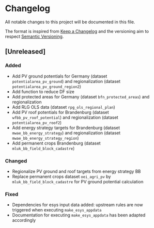 # Changelog
All notable changes to this project will be documented in this file.

The format is inspired from [Keep a Changelog](http://keepachangelog.com/en/1.0.0/)
and the versioning aim to respect [Semantic Versioning](http://semver.org/spec/v2.0.0.html).

## [Unreleased]

### Added

- Add PV ground potentials for Germany (dataset `potentialarea_pv_ground`) and
  regionalization (dataset `potentialarea_pv_ground_region2`)
- Add function to reduce DF size
- Add protected areas for Germany (dataset `bfn_protected_areas`) and
  regionalization
- Add RLG OLS data (dataset `rpg_ols_regional_plan`)
- Add PV roof potentials for Brandenburg (dataset `wfbb_pv_roof_potential`) and
  regionalization (dataset `potentialarea_pv_roof2`)
- Add energy strategy targets for Brandenburg (dataset
  `mwae_bb_energy_strategy`) and regionalization (dataset
  `mwae_bb_energy_strategy_region`)
- Add permanent crops Brandenburg (dataset `mluk_bb_field_block_cadastre`)

### Changed

- Regionalize PV ground and roof targets from energy strategy BB
- Replace permanent crops dataset `oei_agri_pv` by
  `mluk_bb_field_block_cadastre` for PV ground potential calculation

### Fixed

- Dependencies for esys input data added: upstream rules are now triggered when
  executing `make_esys_appdata`
- Documentation for executing `make_esys_appdata` has been adapted accordingly
